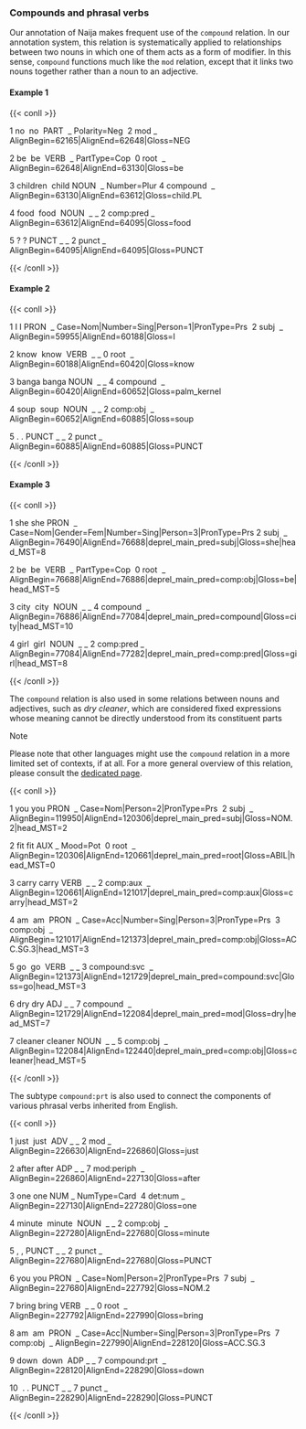 ### Compounds and phrasal verbs

  

Our annotation of Naija makes frequent use of the `compound` relation. In our annotation system, this relation is systematically applied to relationships between two nouns in which one of them acts as a form of modifier. In this sense, `compound` functions much like the `mod` relation, except that it links two nouns together rather than a noun to an adjective.

  
<!-- tabs:start -->
#### **Example 1**
{{< conll >}}

1 no  no  PART  _ Polarity=Neg  2 mod _ AlignBegin=62165|AlignEnd=62648|Gloss=NEG

2 be  be  VERB  _ PartType=Cop  0 root  _ AlignBegin=62648|AlignEnd=63130|Gloss=be

3 children  child NOUN  _ Number=Plur 4 compound  _ AlignBegin=63130|AlignEnd=63612|Gloss=child.PL

4 food  food  NOUN  _ _ 2 comp:pred _ AlignBegin=63612|AlignEnd=64095|Gloss=food

5 ? ? PUNCT _ _ 2 punct _ AlignBegin=64095|AlignEnd=64095|Gloss=PUNCT

{{< /conll >}}

  
#### **Example 2**  

{{< conll >}}

1 I I PRON  _ Case=Nom|Number=Sing|Person=1|PronType=Prs  2 subj  _ AlignBegin=59955|AlignEnd=60188|Gloss=I

2 know  know  VERB  _ _ 0 root  _ AlignBegin=60188|AlignEnd=60420|Gloss=know

3 banga banga NOUN  _ _ 4 compound  _ AlignBegin=60420|AlignEnd=60652|Gloss=palm_kernel

4 soup  soup  NOUN  _ _ 2 comp:obj  _ AlignBegin=60652|AlignEnd=60885|Gloss=soup

5 . . PUNCT _ _ 2 punct _ AlignBegin=60885|AlignEnd=60885|Gloss=PUNCT

{{< /conll >}}

  
#### **Example 3**

{{< conll >}}

1 she she PRON  _ Case=Nom|Gender=Fem|Number=Sing|Person=3|PronType=Prs 2 subj  _ AlignBegin=76490|AlignEnd=76688|deprel_main_pred=subj|Gloss=she|head_MST=8

2 be  be  VERB  _ PartType=Cop  0 root  _ AlignBegin=76688|AlignEnd=76886|deprel_main_pred=comp:obj|Gloss=be|head_MST=5

3 city  city  NOUN  _ _ 4 compound  _ AlignBegin=76886|AlignEnd=77084|deprel_main_pred=compound|Gloss=city|head_MST=10

4 girl  girl  NOUN  _ _ 2 comp:pred _ AlignBegin=77084|AlignEnd=77282|deprel_main_pred=comp:pred|Gloss=girl|head_MST=8

{{< /conll >}}

<!-- tabs:end -->

  
  
  

The `compound` relation is also used in some relations between nouns and adjectives, such as *dry cleaner*, which are considered fixed expressions whose meaning cannot be directly understood from its constituent parts

>[!NOTE]
> Please note that other languages might use the `compound` relation in a more limited set of contexts, if at all. For a more general overview of this relation, please consult the [dedicated page](../../../General_Guideline/Syntactic_relations/compound/compound.md).

  

{{< conll >}}

1 you you PRON  _ Case=Nom|Person=2|PronType=Prs  2 subj  _ AlignBegin=119950|AlignEnd=120306|deprel_main_pred=subj|Gloss=NOM.2|head_MST=2

2 fit fit AUX _ Mood=Pot  0 root  _ AlignBegin=120306|AlignEnd=120661|deprel_main_pred=root|Gloss=ABIL|head_MST=0

3 carry carry VERB  _ _ 2 comp:aux  _ AlignBegin=120661|AlignEnd=121017|deprel_main_pred=comp:aux|Gloss=carry|head_MST=2

4 am  am  PRON  _ Case=Acc|Number=Sing|Person=3|PronType=Prs  3 comp:obj  _ AlignBegin=121017|AlignEnd=121373|deprel_main_pred=comp:obj|Gloss=ACC.SG.3|head_MST=3

5 go  go  VERB  _ _ 3 compound:svc  _ AlignBegin=121373|AlignEnd=121729|deprel_main_pred=compound:svc|Gloss=go|head_MST=3

6 dry dry ADJ _ _ 7 compound  _ AlignBegin=121729|AlignEnd=122084|deprel_main_pred=mod|Gloss=dry|head_MST=7

7 cleaner cleaner NOUN  _ _ 5 comp:obj  _ AlignBegin=122084|AlignEnd=122440|deprel_main_pred=comp:obj|Gloss=cleaner|head_MST=5

{{< /conll >}}

  
  
  

The subtype `compound:prt` is also used to connect the components of various phrasal verbs inherited from English.

{{< conll >}}

1 just  just  ADV _ _ 2 mod _ AlignBegin=226630|AlignEnd=226860|Gloss=just

2 after after ADP _ _ 7 mod:periph  _ AlignBegin=226860|AlignEnd=227130|Gloss=after

3 one one NUM _ NumType=Card  4 det:num _ AlignBegin=227130|AlignEnd=227280|Gloss=one

4 minute  minute  NOUN  _ _ 2 comp:obj  _ AlignBegin=227280|AlignEnd=227680|Gloss=minute

5 , , PUNCT _ _ 2 punct _ AlignBegin=227680|AlignEnd=227680|Gloss=PUNCT

6 you you PRON  _ Case=Nom|Person=2|PronType=Prs  7 subj  _ AlignBegin=227680|AlignEnd=227792|Gloss=NOM.2

7 bring bring VERB  _ _ 0 root  _ AlignBegin=227792|AlignEnd=227990|Gloss=bring

8 am  am  PRON  _ Case=Acc|Number=Sing|Person=3|PronType=Prs  7 comp:obj  _ AlignBegin=227990|AlignEnd=228120|Gloss=ACC.SG.3

9 down  down  ADP _ _ 7 compound:prt  _ AlignBegin=228120|AlignEnd=228290|Gloss=down

10  . . PUNCT _ _ 7 punct _ AlignBegin=228290|AlignEnd=228290|Gloss=PUNCT

{{< /conll >}}

  
  
